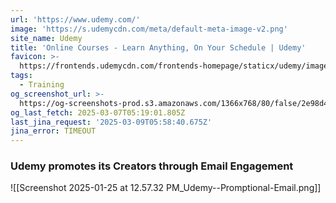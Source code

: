 ```yaml
---
url: 'https://www.udemy.com/'
image: 'https://s.udemycdn.com/meta/default-meta-image-v2.png'
site_name: Udemy
title: 'Online Courses - Learn Anything, On Your Schedule | Udemy'
favicon: >-
  https://frontends.udemycdn.com/frontends-homepage/staticx/udemy/images/v8/favicon-32x32.png
tags:
  - Training
og_screenshot_url: >-
  https://og-screenshots-prod.s3.amazonaws.com/1366x768/80/false/2e98d4b3ecf1ecbf05a89073f0a5057aacc2f0fdd43195cab6a4f1bd2d87c50d.jpeg
og_last_fetch: 2025-03-07T05:19:01.805Z
last_jina_request: '2025-03-09T05:58:40.675Z'
jina_error: TIMEOUT
---
```



### Udemy promotes its Creators through Email Engagement
![[Screenshot 2025-01-25 at 12.57.32 PM_Udemy--Promptional-Email.png]]
